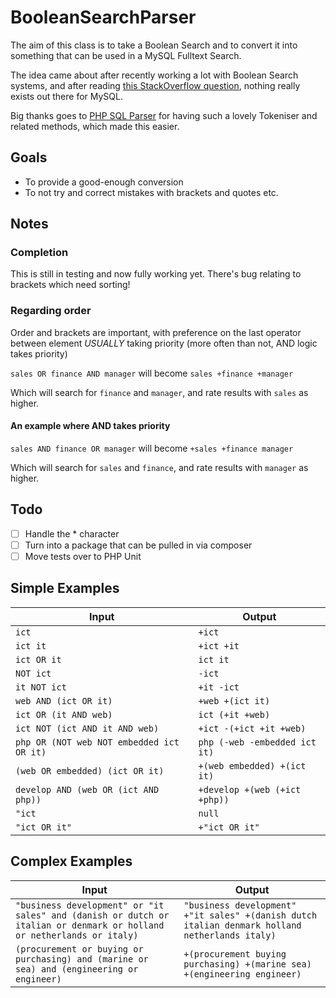 # BooleanSearchParser

The aim of this class is to take a Boolean Search and to convert it into something that can be used in a MySQL Fulltext Search.

The idea came about after recently working a lot with Boolean Search systems, and after reading [this StackOverflow question](http://stackoverflow.com/questions/16016723/is-there-a-good-php-library-available-to-parse-boolean-search-operators-to-mysql), nothing really exists out there for MySQL.

Big thanks goes to [PHP SQL Parser](https://github.com/soundintheory/php-sql-parser) for having such a lovely Tokeniser and related methods, which made this easier.

## Goals
* To provide a good-enough conversion
* To not try and correct mistakes with brackets and quotes etc.

## Notes
### Completion
This is still in testing and now fully working yet. There's bug relating to brackets which need sorting!

### Regarding order
Order and brackets are important, with preference on the last operator between element *USUALLY* taking priority (more often than not, AND logic takes priority)

`sales OR finance AND manager` will become `sales +finance +manager`

Which will search for `finance` and `manager`, and rate results with `sales` as higher.

#### An example where AND takes priority

`sales AND finance OR manager` will become `+sales +finance manager`

Which will search for `sales` and `finance`, and rate results with `manager` as higher.

## Todo
- [ ] Handle the * character
- [ ] Turn into a package that can be pulled in via composer
- [ ] Move tests over to PHP Unit

## Simple Examples

|Input|Output|
|-----|------|
|`ict` |   `+ict`|
|`ict it` |   `+ict +it`|
|`ict OR it` |   `ict it`|
|`NOT ict` |   `-ict`|
|`it NOT ict` |   `+it -ict`|
|`web AND (ict OR it)` |   `+web +(ict it)`|
|`ict OR (it AND web)` |   `ict (+it +web)`|
|`ict NOT (ict AND it AND web)` |   `+ict -(+ict +it +web)`|
|`php OR (NOT web NOT embedded ict OR it)` |   `php (-web -embedded ict it)`|
|`(web OR embedded) (ict OR it)` |   `+(web embedded) +(ict it)`|
|`develop AND (web OR (ict AND php))` |   `+develop +(web (+ict +php))`|
|`"ict` |   `null `|
|`"ict OR it"` |   `+"ict OR it"`|

## Complex Examples
|Input|Output|
|-----|------|
`"business development" or "it sales" and (danish or dutch or italian or denmark or holland or netherlands or italy)` | `"business development" +"it sales" +(danish dutch italian denmark holland netherlands italy)`
`(procurement or buying or purchasing) and (marine or sea) and (engineering or engineer)` | `+(procurement buying purchasing) +(marine sea) +(engineering engineer)`
